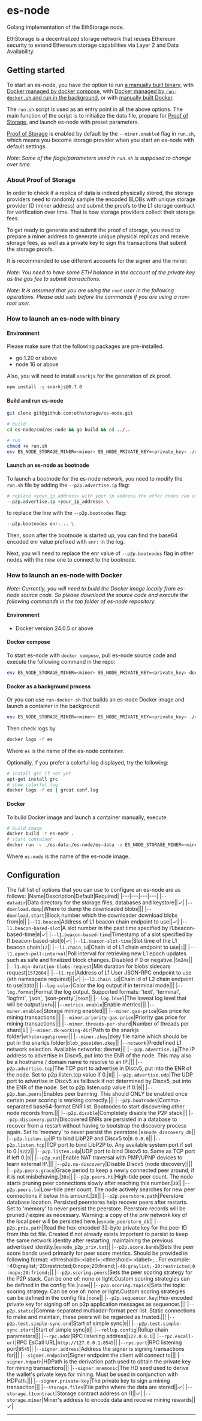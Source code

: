 # es-node

Golang implementation of the EthStorage node.

EthStorage is a decentralized storage network that reuses Ethereum security to extend Ethereum storage capabilities via Layer 2 and Data Availability.

## Getting started
To start an es-node, you have the option to run [a manually built binary](#build-and-run-es-node), with [Docker managed by docker compose](#docker-compose), with [Docker managed by `run-docker.sh` and run in the background](#docker-as-a-background-process), or with [manually built Docker](#docker). 

The `run.sh` script is used as an entry point in all the above options. The main function of the script is to initialize the data file, prepare for [Proof of Storage](#about-proof-of-storage), and launch es-node with preset parameters.

[Proof of Storage](#about-proof-of-storage) is enabled by default by the `--miner.enabled` flag in `run.sh`, which means you become storage provider when you start an es-node with default settings.

_Note: Some of the flags/parameters used in `run.sh` is supposed to change over time._

### About Proof of Storage

In order to check if a replica of data is indeed physically stored, the storage providers need to randomly sample the encoded BLOBs with unique storage provider ID (miner address) and submit the proofs to the L1 storage contract for verification over time.
That is how storage providers collect their storage fees.

To get ready to generate and submit the proof of storage, you need to prepare a miner address to generate unique physical  replicas and receive storage fees, as well as a private key to sign the transactions that submit the storage proofs.

It is recommended to use different accounts for the signer and the miner.

_Note: You need to have some ETH balance in the account of the private key as the gas fee to submit transactions._

_Note: It is assumed that you are using the `root` user in the following operations. Please add `sudo` before the commands if you are using a non-root user._

### How to launch an es-node with binary

#### Environment
Please make sure that the following packages are pre-installed.

* go 1.20 or above
* node 16 or above

Also, you will need to install `snarkjs` for the generation of zk proof.
```sh
npm install -g snarkjs@0.7.0
```
#### Build and run es-node
```sh
git clone git@github.com:ethstorage/es-node.git

# build
cd es-node/cmd/es-node && go build && cd ../..

# run
chmod +x run.sh
env ES_NODE_STORAGE_MINER=<miner> ES_NODE_PRIVATE_KEY=<private_key> ./run.sh
```
#### Launch an es-node as bootnode

To launch a bootnode for the es-node network, you need to modify the `run.sh` file by adding the `--p2p.advertise.ip` flag: 
```sh
# replace <your_ip_address> with your ip address the other nodes can access.
--p2p.advertise.ip <your_ip_address> \
``` 
to replace the line with the `--p2p.bootnodes` flag:
```sh
--p2p.bootnodes enr:... \
```
Then, soon after the bootnode is started up, you can find the base64 encoded enr value prefixed with `enr:` in the log. 

Next, you will need to replace the enr value of `--p2p.bootnodes` flag in other nodes with the new one to connect to the bootnode. 

### How to launch an es-node with Docker

_Note: Currently, you will need to build the Docker image locally from es-node source code. So please download the source code and execute the following commands in the top folder of es-node repository._
#### Environment

- Docker version 24.0.5 or above

#### Docker compose
To start es-node with `docker compose`, pull es-node source code and execute the following command in the repo:
```sh
env ES_NODE_STORAGE_MINER=<miner> ES_NODE_PRIVATE_KEY=<private_key> docker compose up 
```
#### Docker as a background process
Or you can use `run-docker.sh` that builds an es-node Docker image and launch a container in the background:
```sh
env ES_NODE_STORAGE_MINER=<miner> ES_NODE_PRIVATE_KEY=<private_key> ./run-docker.sh
```
Then check logs by
```sh
docker logs -f es 
```
Where `es` is the name of the es-node container.

Optionally, if you prefer a colorful log displayed, try the following:
```sh
# install grc if not yet
apt-get install grc
# show colorful log
docker logs -f es | grcat conf.log
```

#### Docker
To build Docker image and launch a container manually, execute:
```sh
# build image
docker build -t es-node .
# start container
docker run -v ./es-data:/es-node/es-data -e ES_NODE_STORAGE_MINER=<miner> -e ES_NODE_PRIVATE_KEY=<private_key> -p 9545:9545 -p 9222:9222 -p 30305:30305/udp -it --entrypoint /es-node/run.sh es-node
```
Where `es-node` is the name of the es-node image.

## Configuration
The full list of options that you can use to configure an es-node are as follows:
|Name|Description|Default|Required|
|---|---|---|---|
|`--datadir`|Data directory for the storage files, databases and keystore||✓|
|`--download.dump`|Where to dump the downloaded blobs|||
|`--download.start`|Block number which the downloader download blobs from|`0`||
|`--l1.beacon`|Address of L1 beacon chain endpoint to use||✓|
|`--l1.beacon-based-slot`|A slot number in the past time specified by l1.beacon-based-time|`0`|✓|
|`--l1.beacon-based-time`|Timestamp of a slot specified by l1.beacon-based-slot|`0`|✓|
|`--l1.beacon-slot-time`|Slot time of the L1 beacon chain|`12`||
|`--l1.chain_id`|Chain id of L1 chain endpoint to use|`1`||
|`--l1.epoch-poll-interval`|Poll interval for retrieving new L1 epoch updates such as safe and finalized block changes. Disabled if 0 or negative.|`6m24s`||
|`--l1.min-duration-blobs-request`|Min duration for blobs sidecars request|`1572864`||
|`--l1.rpc`|Address of L1 User JSON-RPC endpoint to use (eth namespace required)||✓|
|`--l2.chain_id`|Chain id of L2 chain endpoint to use|`3333`||
|`--log.color`|Color the log output if in terminal mode|||
|`--log.format`|Format the log output. Supported formats: 'text', 'terminal', 'logfmt', 'json', 'json-pretty',|`text`||
|`--log.level`|The lowest log level that will be output|`info`||
|`--metrics.enable`|Enable metrics|||
|`--miner.enabled`|Storage mining enabled|||
|`--miner.gas-price`|Gas price for mining transactions|||
|`--miner.priority-gas-price`|Priority gas price for mining transactions|||
|`--miner.threads-per-shard`|Number of threads per shard|`1`||
|`--miner.zk-working-dir`|Path to the snarkjs folder|`ethstorage\prover`||
|`--miner.zkey`|zkey file name which should be put in the snarkjs folder|`blob_poseidon.zkey`||
|`--network`|Predefined L1 network selection. Available networks: devnet|||
|`--p2p.advertise.ip`|The IP address to advertise in Discv5, put into the ENR of the node. This may also be a hostname / domain name to resolve to an IP.|||
|`--p2p.advertise.tcp`|The TCP port to advertise in Discv5, put into the ENR of the node. Set to p2p.listen.tcp value if 0.|`0`||
|`--p2p.advertise.udp`|The UDP port to advertise in Discv5 as fallback if not determined by Discv5, put into the ENR of the node. Set to p2p.listen.udp value if 0.|`0`||
|`--p2p.ban.peers`|Enables peer banning. This should ONLY be enabled once certain peer scoring is working correctly.|||
|`--p2p.bootnodes`|Comma-separated base64-format ENR list. Bootnodes to start discovering other node records from.|||
|`--p2p.disable`|Completely disable the P2P stack|||
|`--p2p.discovery.path`|Discovered ENRs are persisted in a database to recover from a restart without having to bootstrap the discovery process again. Set to 'memory' to never persist the peerstore.|`esnode_discovery_db`||
|`--p2p.listen.ip`|IP to bind LibP2P and Discv5 to|`0.0.0.0`||
|`--p2p.listen.tcp`|TCP port to bind LibP2P to. Any available system port if set to 0.|`9222`||
|`--p2p.listen.udp`|UDP port to bind Discv5 to. Same as TCP port if left 0.|`0`||
|`--p2p.nat`|Enable NAT traversal with PMP/UPNP devices to learn external IP.|||
|`--p2p.no-discovery`|Disable Discv5 (node discovery)|||
|`--p2p.peers.grace`|Grace period to keep a newly connected peer around, if it is not misbehaving.|`30s`||
|`--p2p.peers.hi`|High-tide peer count. The node starts pruning peer connections slowly after reaching this number.|`30`||
|`--p2p.peers.lo`|Low-tide peer count. The node actively searches for new peer connections if below this amount.|`20`||
|`--p2p.peerstore.path`|Peerstore database location. Persisted peerstores help recover peers after restarts. Set to 'memory' to never persist the peerstore. Peerstore records will be pruned / expire as necessary. Warning: a copy of the priv network key of the local peer will be persisted here.|`esnode_peerstore_db`||
|`--p2p.priv.path`|Read the hex-encoded 32-byte private key for the peer ID from this txt file. Created if not already exists.Important to persist to keep the same network identity after restarting, maintaining the previous advertised identity.|`esnode_p2p_priv.txt`||
|`--p2p.score.bands`|Sets the peer score bands used primarily for peer score metrics. Should be provided in following format: \<threshold>:\<label>;\<threshold>:\<label>;...For example: -40:graylist;-20:restricted;0:nopx;20:friend;|`-40:graylist;-20:restricted;0:nopx;20:friend;`||
|`--p2p.scoring.peers`|Sets the peer scoring strategy for the P2P stack. Can be one of: none or light.Custom scoring strategies can be defined in the config file.|`none`||
|`--p2p.scoring.topics`|Sets the topic scoring strategy. Can be one of: none or light.Custom scoring strategies can be defined in the config file.|`none`||
|`--p2p.sequencer.key`|Hex-encoded private key for signing off on p2p application messages as sequencer.|||
|`--p2p.static`|Comma-separated multiaddr-format peer list. Static connections to make and maintain, these peers will be regarded as trusted.|||
|`--p2p.test.simple-sync.end`|Start of simple sync|`0`||
|`--p2p.test.simple-sync.start`|Start of simple sync|`0`||
|`--rollup.config`|Rollup chain parameters|||
|`--rpc.addr`|RPC listening address|`127.0.0.1`||
|`--rpc.escall-url`|RPC EsCall URL|`http://127.0.0.1:8545`||
|`--rpc.port`|RPC listening port|`9545`||
|`--signer.address`|Address the signer is signing transactions for|||
|`--signer.endpoint`|Signer endpoint the client will connect to|||
|`--signer.hdpath`|HDPath is the derivation path used to obtain the private key for mining transactions|||
|`--signer.mnemonic`|The HD seed used to derive the wallet's private keys for mining. Must be used in conjunction with HDPath.|||
|`--signer.private-key`|The private key to sign a mining transaction|||
|`--storage.files`|File paths where the data are stored||✓|
|`--storage.l1contract`|Storage contract address on l1||✓|
|`--storage.miner`|Miner's address to encode data and receive mining rewards||✓|

--------------------------------------------------------------------------------
